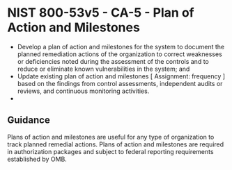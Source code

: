 # NIST 800-53v5 - CA-5 - Plan of Action and Milestones
- Develop a plan of action and milestones for the system to document the planned remediation actions of the organization to correct weaknesses or deficiencies noted during the assessment of the controls and to reduce or eliminate known vulnerabilities in the system; and
- Update existing plan of action and milestones \[ Assignment: frequency \] based on the findings from control assessments, independent audits or reviews, and continuous monitoring activities.
- 
## Guidance
Plans of action and milestones are useful for any type of organization to track planned remedial actions. Plans of action and milestones are required in authorization packages and subject to federal reporting requirements established by OMB.